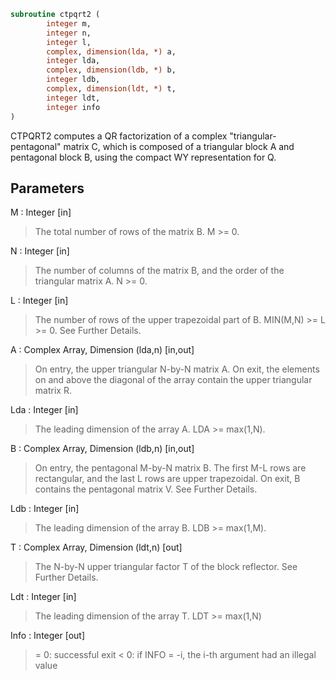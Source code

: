 ```fortran
subroutine ctpqrt2 (
		integer m,
		integer n,
		integer l,
		complex, dimension(lda, *) a,
		integer lda,
		complex, dimension(ldb, *) b,
		integer ldb,
		complex, dimension(ldt, *) t,
		integer ldt,
		integer info
)
```

 CTPQRT2 computes a QR factorization of a complex "triangular-pentagonal"
 matrix C, which is composed of a triangular block A and pentagonal block B,
 using the compact WY representation for Q.

## Parameters
M : Integer [in]
> The total number of rows of the matrix B.
> M >= 0.

N : Integer [in]
> The number of columns of the matrix B, and the order of
> the triangular matrix A.
> N >= 0.

L : Integer [in]
> The number of rows of the upper trapezoidal part of B.
> MIN(M,N) >= L >= 0.  See Further Details.

A : Complex Array, Dimension (lda,n) [in,out]
> On entry, the upper triangular N-by-N matrix A.
> On exit, the elements on and above the diagonal of the array
> contain the upper triangular matrix R.

Lda : Integer [in]
> The leading dimension of the array A.  LDA >= max(1,N).

B : Complex Array, Dimension (ldb,n) [in,out]
> On entry, the pentagonal M-by-N matrix B.  The first M-L rows
> are rectangular, and the last L rows are upper trapezoidal.
> On exit, B contains the pentagonal matrix V.  See Further Details.

Ldb : Integer [in]
> The leading dimension of the array B.  LDB >= max(1,M).

T : Complex Array, Dimension (ldt,n) [out]
> The N-by-N upper triangular factor T of the block reflector.
> See Further Details.

Ldt : Integer [in]
> The leading dimension of the array T.  LDT >= max(1,N)

Info : Integer [out]
> = 0: successful exit
> < 0: if INFO = -i, the i-th argument had an illegal value

